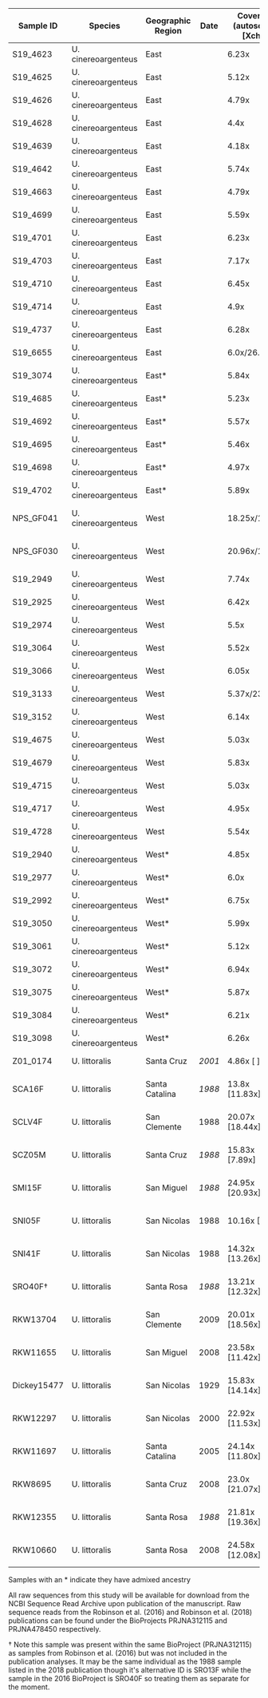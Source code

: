 | Sample ID | Species | Geographic Region | Date | Coverage (autosomes [Xchr]) | Source |
| --------- | ------- | ----------------- | ---- | -------- | ------ |
| S19_4623 | U. cinereoargenteus | East | | 6.23x | This Study |
| S19_4625 | U. cinereoargenteus | East | | 5.12x | This Study |
| S19_4626 | U. cinereoargenteus | East | | 4.79x | This Study |
| S19_4628 | U. cinereoargenteus | East | | 4.4x | This Study |
| S19_4639 | U. cinereoargenteus | East | | 4.18x | This Study |
| S19_4642 | U. cinereoargenteus | East | | 5.74x | This Study |
| S19_4663 | U. cinereoargenteus | East | | 4.79x | This Study |
| S19_4699 | U. cinereoargenteus | East | | 5.59x | This Study |
| S19_4701 | U. cinereoargenteus | East | | 6.23x | This Study |
| S19_4703 | U. cinereoargenteus | East | | 7.17x | This Study |
| S19_4710 | U. cinereoargenteus | East | | 6.45x | This Study |
| S19_4714 | U. cinereoargenteus | East | | 4.9x | This Study |
| S19_4737 | U. cinereoargenteus | East | | 6.28x | This Study |
| S19_6655 | U. cinereoargenteus | East | | 6.0x/26.17x | This Study |
| S19_3074 | U. cinereoargenteus | East* | | 5.84x | This Study |
| S19_4685 | U. cinereoargenteus | East* | | 5.23x | This Study |
| S19_4692 | U. cinereoargenteus | East* | | 5.57x | This Study |
| S19_4695 | U. cinereoargenteus | East* | | 5.46x | This Study |
| S19_4698 | U. cinereoargenteus | East* | | 4.97x | This Study |
| S19_4702 | U. cinereoargenteus | East* | | 5.89x | This Study |
| NPS_GF041 | U. cinereoargenteus | West | | 18.25x/16.65x | Robinson et al. (2016) |
| NPS_GF030 | U. cinereoargenteus | West | | 20.96x/10.26x | Robinson et al. (2018) |
| S19_2949 | U. cinereoargenteus | West | | 7.74x | This Study |
| S19_2925 | U. cinereoargenteus | West | | 6.42x | This Study |
| S19_2974 | U. cinereoargenteus | West | | 5.5x | This Study |
| S19_3064 | U. cinereoargenteus | West | | 5.52x | This Study |
| S19_3066 | U. cinereoargenteus | West | | 6.05x | This Study |
| S19_3133 | U. cinereoargenteus | West | | 5.37x/23.64x | This Study |
| S19_3152 | U. cinereoargenteus | West | | 6.14x | This Study |
| S19_4675 | U. cinereoargenteus | West | | 5.03x | This Study |
| S19_4679 | U. cinereoargenteus | West | | 5.83x | This Study |
| S19_4715 | U. cinereoargenteus | West | | 5.03x | This Study |
| S19_4717 | U. cinereoargenteus | West | | 4.95x | This Study |
| S19_4728 | U. cinereoargenteus | West | | 5.54x | This Study |
| S19_2940 | U. cinereoargenteus | West* | | 4.85x | This Study |
| S19_2977 | U. cinereoargenteus | West* | | 6.0x | This Study |
| S19_2992 | U. cinereoargenteus | West* | | 6.75x | This Study |
| S19_3050 | U. cinereoargenteus | West* | | 5.99x | This Study |
| S19_3061 | U. cinereoargenteus | West* | | 5.12x | This Study |
| S19_3072 | U. cinereoargenteus | West* | | 6.94x | This Study |
| S19_3075 | U. cinereoargenteus | West* | | 5.87x | This Study |
| S19_3084 | U. cinereoargenteus | West* | | 6.21x | This Study |
| S19_3098 | U. cinereoargenteus | West* | | 6.26x | This Study |
| Z01_0174 | U. littoralis | Santa Cruz | *2001* | 4.86x [ ] | This Study |
| SCA16F | U. littoralis | Santa Catalina |*1988* | 13.8x [11.83x] | Robinson et al. (2016) |
| SCLV4F | U. littoralis | San Clemente | 1988 | 20.07x [18.44x] | Robinson et al. (2016) |
| SCZ05M | U. littoralis | Santa Cruz | *1988* | 15.83x [7.89x] | Robinson et al. (2016) |
| SMI15F | U. littoralis | San Miguel | *1988* | 24.95x [20.93x] | Robinson et al. (2016) |
| SNI05F | U. littoralis | San Nicolas | 1988 | 10.16x [9.4x] | Robinson et al. (2016) |
| SNI41F | U. littoralis | San Nicolas | 1988 | 14.32x [13.26x] | Robinson et al. (2016) |
| SRO40F† | U. littoralis | Santa Rosa | *1988* | 13.21x [12.32x] | Robinson et al. (2016) |
| RKW13704 | U. littoralis | San Clemente | 2009 | 20.01x [18.56x] | Robinson et al. (2018) |
| RKW11655 | U. littoralis | San Miguel | 2008 | 23.58x [11.42x] | Robinson et al. (2018) |
| Dickey15477 | U. littoralis | San Nicolas | 1929 | 15.83x [14.14x] | Robinson et al. (2018) |
| RKW12297 | U. littoralis | San Nicolas |2000 | 22.92x [11.53x] | Robinson et al. (2018) |
| RKW11697 | U. littoralis | Santa Catalina | 2005 | 24.14x [11.80x] | Robinson et al. (2018) |
| RKW8695 | U. littoralis | Santa Cruz | 2008 | 23.0x [21.07x] | Robinson et al. (2018) |
| RKW12355 | U. littoralis | Santa Rosa | *1988* | 21.81x [19.36x]| Robinson et al. (2018) |
| RKW10660 | U. littoralis | Santa Rosa | 2008 | 24.58x [12.08x] | Robinson et al. (2018) |

Samples with an * indicate they have admixed ancestry  

All raw sequences from this study will be available for download from the NCBI Sequence Read Archive upon publication of the manuscript. Raw sequence reads from the Robinson et al. (2016) and Robinson et al. (2018) publications can be found under the BioProjects PRJNA312115 and PRJNA478450 respectively. 

† Note this sample was present within the same BioProject (PRJNA312115) as samples from Robinson et al. (2016) but was not included in the publication analyses. It may be the same individual as the 1988 sample listed in the 2018 publication though it's alternative ID is SRO13F while the sample in the 2016 BioProject is SRO40F so treating them as separate for the moment.
